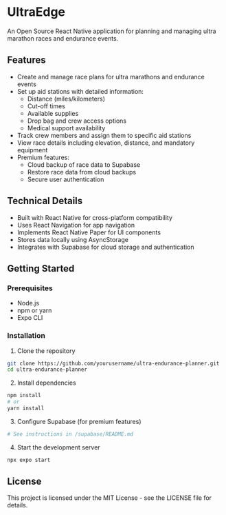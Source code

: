# UltraEdge

An Open Source React Native application for planning and managing ultra marathon races and endurance events.

## Features

- Create and manage race plans for ultra marathons and endurance events
- Set up aid stations with detailed information:
  - Distance (miles/kilometers)
  - Cut-off times
  - Available supplies
  - Drop bag and crew access options
  - Medical support availability
- Track crew members and assign them to specific aid stations
- View race details including elevation, distance, and mandatory equipment
- Premium features:
  - Cloud backup of race data to Supabase
  - Restore race data from cloud backups
  - Secure user authentication

## Technical Details

- Built with React Native for cross-platform compatibility
- Uses React Navigation for app navigation
- Implements React Native Paper for UI components
- Stores data locally using AsyncStorage
- Integrates with Supabase for cloud storage and authentication

## Getting Started

### Prerequisites

- Node.js
- npm or yarn
- Expo CLI

### Installation

1. Clone the repository
```bash
git clone https://github.com/yourusername/ultra-endurance-planner.git
cd ultra-endurance-planner
```

2. Install dependencies
```bash
npm install
# or
yarn install
```

3. Configure Supabase (for premium features)
```bash
# See instructions in /supabase/README.md
```

4. Start the development server
```bash
npx expo start
```

## License

This project is licensed under the MIT License - see the LICENSE file for details.
